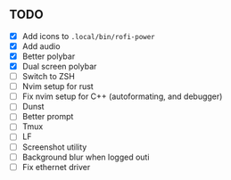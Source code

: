 ## TODO
 - [X] Add icons to `.local/bin/rofi-power`
 - [X] Add audio
 - [X] Better polybar
 - [X] Dual screen polybar
 - [ ] Switch to ZSH
 - [ ] Nvim setup for rust
 - [ ] Fix nvim setup for C++ (autoformating, and debugger)
 - [ ] Dunst
 - [ ] Better prompt
 - [ ] Tmux
 - [ ] LF
 - [ ] Screenshot utility
 - [ ] Background blur when logged outi
 - [ ] Fix ethernet driver
